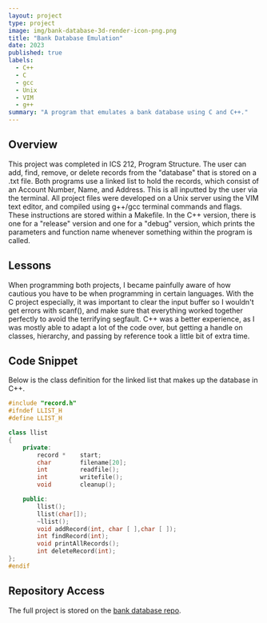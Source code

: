 ```yaml
---
layout: project
type: project
image: img/bank-database-3d-render-icon-png.png
title: "Bank Database Emulation"
date: 2023
published: true
labels:
  - C++
  - C
  - gcc
  - Unix
  - VIM
  - g++
summary: "A program that emulates a bank database using C and C++."
---
```


## Overview
This project was completed in ICS 212, Program Structure. The user can add, find, remove, or delete records from the "database" that is stored on a .txt file. Both programs use a linked list to hold the records, which consist of an Account Number, Name, and Address. This is all inputted by the user via the terminal. All project files were developed on a Unix server using the VIM text editor, and compiled using g++/gcc terminal commands and flags. These instructions are stored within a Makefile. In the C++ version, there is one for a "release" version and one for a "debug" version, which prints the parameters and function name whenever something within the program is called.

## Lessons
When programming both projects, I became painfully aware of how cautious you have to be when programming in certain languages. With the C project especially, it was important to clear the input buffer so I wouldn't get errors with scanf(), and make sure that everything worked together perfectly to avoid the terrifying segfault. C++ was a better experience, as I was mostly able to adapt a lot of the code over, but getting a handle on classes, hierarchy, and passing by reference took a little bit of extra time.

## Code Snippet
Below is the class definition for the linked list that makes up the database in C++.

```cpp
#include "record.h"
#ifndef LLIST_H
#define LLIST_H

class llist
{
    private:
        record *    start;
        char        filename[20];
        int         readfile();
        int         writefile();
        void        cleanup();

    public:
        llist();
        llist(char[]);
        ~llist();
        void addRecord(int, char [ ],char [ ]);
        int findRecord(int);
        void printAllRecords();
        int deleteRecord(int);
};
#endif
```
## Repository Access
The full project is stored on the [bank database repo](https://github.com/zeb1283/bankdatabase).
